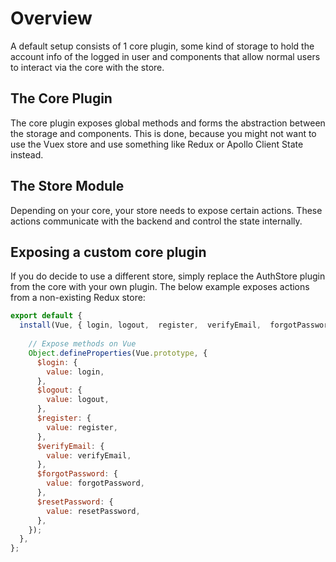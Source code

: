 # Overview

A default setup consists of 1 core plugin, some kind of storage to hold the account 
info of the logged in user and components that allow normal users to interact via 
the core with the store.

## The Core Plugin
The core plugin exposes global methods and forms the abstraction between the storage 
and components. This is done, because you might not want to use the Vuex store and use something like 
Redux or Apollo Client State instead. 

## The Store Module
Depending on your core, your store needs to expose certain actions. These actions 
communicate with the backend and control the state internally.


## Exposing a custom core plugin

If you do decide to use a different store, simply replace the AuthStore plugin from the core 
with your own plugin. The below example exposes actions from a non-existing Redux store:

```javascript
export default {
  install(Vue, { login, logout,  register,  verifyEmail,  forgotPassword, resetPassword }) {
    
    // Expose methods on Vue
    Object.defineProperties(Vue.prototype, {
      $login: {
        value: login,
      },
      $logout: {
        value: logout,
      },
      $register: {
        value: register,
      },
      $verifyEmail: {
        value: verifyEmail,
      },
      $forgotPassword: {
        value: forgotPassword,
      },
      $resetPassword: {
        value: resetPassword,
      },
    });
  },
};
```
